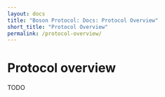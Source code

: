 ```yaml
---
layout: docs
title: "Boson Protocol: Docs: Protocol Overview"
short_title: "Protocol Overview"
permalink: /protocol-overview/
---
```

# Protocol overview

TODO